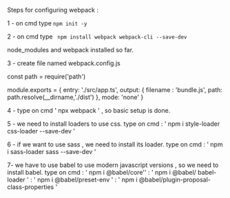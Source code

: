 Steps for configuring webpack : 

1 - on cmd type ` npm init -y `

2 - on cmd type ` npm install webpack webpack-cli --save-dev`

node_modules and webpack installed so far.

3 - create file named webpack.config.js

  const path = require('path')

  module.exports = {
      entry: './src/app.ts',
      output: {
          filename : 'bundle.js',
          path: path.resolve(__dirname,'./dist')
      },
      mode: 'none'
  }

4 - type on cmd ' npx webpack ' , so basic setup is done.

5 - we need to install loaders to use css.
      type on cmd : ' npm i style-loader css-loader --save-dev ' 

6 - if we want to use sass , we need to install its loader.
      type on cmd : ' npm i sass-loader sass --save-dev '

7-  we have to use babel to use modern javascript versions , 
      so we need to install babel.
      type on cmd : ' npm i @babel/core''
                  : ' npm i @babel/ babel-loader '
                  : ' npm i @babel/preset-env ' 
                  : ' npm i @babel/plugin-proposal-class-properties '



      